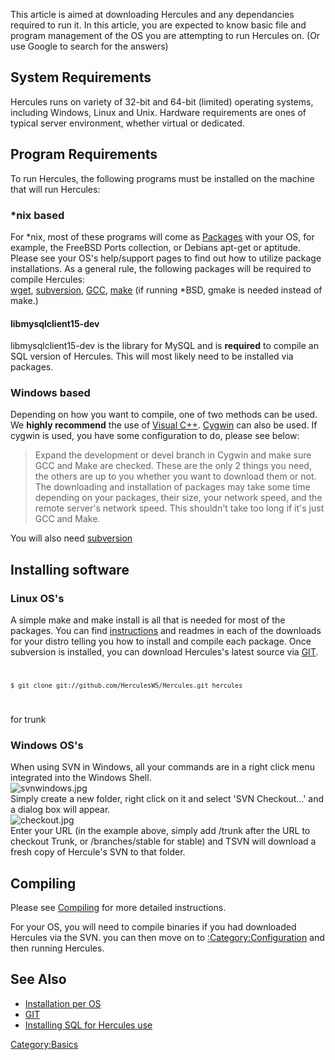 This article is aimed at downloading Hercules and any dependancies required to run it. In this article, you are expected
to know basic file and program management of the OS you are attempting to run Hercules on. (Or use Google to search for
the answers)

## System Requirements

Hercules runs on variety of 32-bit and 64-bit (limited) operating systems, including Windows, Linux and Unix. Hardware
requirements are ones of typical server environment, whether virtual or dedicated.

## Program Requirements

To run Hercules, the following programs must be installed on the machine that will run Hercules:

### \*nix based

For \*nix, most of these programs will come as [Packages](https://en.wikipedia.org/wiki/Software_package_%28installation%29) with
your OS, for example, the FreeBSD Ports collection, or Debians apt-get or aptitude. Please see your OS's help/support
pages to find out how to utilize package installations. As a general rule, the following packages will be required to
compile Hercules:  
[wget](http://www.gnu.org/software/wget/), [subversion](http://subversion.tigris.org/), [GCC](http://gcc.gnu.org/),
[make](http://www.gnu.org/software/make/) (if running \*BSD, gmake is needed instead of make.)

#### libmysqlclient15-dev

libmysqlclient15-dev is the library for MySQL and is **required** to compile an SQL version of Hercules. This will most
likely need to be installed via packages.

### Windows based

Depending on how you want to compile, one of two methods can be used. We **highly recommend** the use of [Visual
C++](http://www.microsoft.com/Express/vc/). [Cygwin](http://www.cygwin.com/) can also be used. If cygwin is used, you
have some configuration to do, please see below:  

> Expand the development or devel branch in Cygwin and make sure GCC and Make are checked. These are the only 2 things
> you need, the others are up to you whether you want to download them or not. The downloading and installation of
> packages may take some time depending on your packages, their size, your network speed, and the remote server's
> network speed. This shouldn't take too long if it's just GCC and Make.

You will also need [subversion](http://subversion.tigris.org/)

## Installing software

### Linux OS's

A simple make and make install is all that is needed for most of the packages. You can find
[instructions](:Category:Installation "wikilink") and readmes in each of the downloads for your distro telling you how
to install and compile each package. Once subversion is installed, you can download Hercules's latest source via
[GIT](GIT "wikilink").  
<code>

    $ git clone git://github.com/HerculesWS/Hercules.git hercules 

</code> for trunk

### Windows OS's

When using SVN in Windows, all your commands are in a right click menu integrated into the Windows Shell.  
![](svnwindows.jpg "svnwindows.jpg")  
Simply create a new folder, right click on it and select 'SVN Checkout...' and a dialog box will appear.  
![](checkout.jpg "checkout.jpg")  
Enter your URL (in the example above, simply add /trunk after the URL to checkout Trunk, or /branches/stable for stable)
and TSVN will download a fresh copy of Hercule's SVN to that folder.

## Compiling

Please see [Compiling](Compiling "wikilink") for more detailed instructions.

For your OS, you will need to compile binaries if you had downloaded Hercules via the SVN. you can then move on to
[:Category:Configuration](:Category:Configuration "wikilink") and then running Hercules.

## See Also

- [Installation per OS](:Category:Installation "wikilink")
- [GIT](GIT "wikilink")
- [Installing SQL for Hercules use](Installing_SQL "wikilink")

[Category:Basics](Category:Basics "wikilink")
